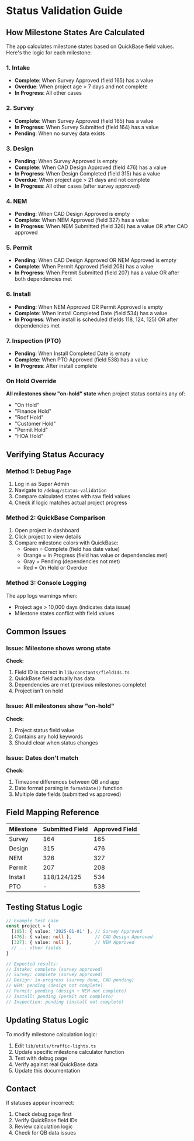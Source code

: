 # Status Validation Guide

## How Milestone States Are Calculated

The app calculates milestone states based on QuickBase field values. Here's the logic for each milestone:

### 1. Intake
- **Complete**: When Survey Approved (field 165) has a value
- **Overdue**: When project age > 7 days and not complete
- **In Progress**: All other cases

### 2. Survey
- **Complete**: When Survey Approved (field 165) has a value
- **In Progress**: When Survey Submitted (field 164) has a value
- **Pending**: When no survey data exists

### 3. Design
- **Pending**: When Survey Approved is empty
- **Complete**: When CAD Design Approved (field 476) has a value
- **In Progress**: When Design Completed (field 315) has a value
- **Overdue**: When project age > 21 days and not complete
- **In Progress**: All other cases (after survey approved)

### 4. NEM
- **Pending**: When CAD Design Approved is empty
- **Complete**: When NEM Approved (field 327) has a value
- **In Progress**: When NEM Submitted (field 326) has a value OR after CAD approved

### 5. Permit
- **Pending**: When CAD Design Approved OR NEM Approved is empty
- **Complete**: When Permit Approved (field 208) has a value
- **In Progress**: When Permit Submitted (field 207) has a value OR after both dependencies met

### 6. Install
- **Pending**: When NEM Approved OR Permit Approved is empty
- **Complete**: When Install Completed Date (field 534) has a value
- **In Progress**: When install is scheduled (fields 118, 124, 125) OR after dependencies met

### 7. Inspection (PTO)
- **Pending**: When Install Completed Date is empty
- **Complete**: When PTO Approved (field 538) has a value
- **In Progress**: After install complete

### On Hold Override
**All milestones show "on-hold" state** when project status contains any of:
- "On Hold"
- "Finance Hold"
- "Roof Hold"
- "Customer Hold"
- "Permit Hold"
- "HOA Hold"

## Verifying Status Accuracy

### Method 1: Debug Page
1. Log in as Super Admin
2. Navigate to `/debug/status-validation`
3. Compare calculated states with raw field values
4. Check if logic matches actual project progress

### Method 2: QuickBase Comparison
1. Open project in dashboard
2. Click project to view details
3. Compare milestone colors with QuickBase:
   - Green = Complete (field has date value)
   - Orange = In Progress (field has value or dependencies met)
   - Gray = Pending (dependencies not met)
   - Red = On Hold or Overdue

### Method 3: Console Logging
The app logs warnings when:
- Project age > 10,000 days (indicates data issue)
- Milestone states conflict with field values

## Common Issues

### Issue: Milestone shows wrong state
**Check:**
1. Field ID is correct in `lib/constants/fieldIds.ts`
2. QuickBase field actually has data
3. Dependencies are met (previous milestones complete)
4. Project isn't on hold

### Issue: All milestones show "on-hold"
**Check:**
1. Project status field value
2. Contains any hold keywords
3. Should clear when status changes

### Issue: Dates don't match
**Check:**
1. Timezone differences between QB and app
2. Date format parsing in `formatDate()` function
3. Multiple date fields (submitted vs approved)

## Field Mapping Reference

| Milestone | Submitted Field | Approved Field |
|-----------|----------------|----------------|
| Survey | 164 | 165 |
| Design | 315 | 476 |
| NEM | 326 | 327 |
| Permit | 207 | 208 |
| Install | 118/124/125 | 534 |
| PTO | - | 538 |

## Testing Status Logic

```typescript
// Example test case
const project = {
  [165]: { value: '2025-01-01' }, // Survey Approved
  [476]: { value: null },         // CAD Design Approved
  [327]: { value: null },         // NEM Approved
  // ... other fields
}

// Expected results:
// Intake: complete (survey approved)
// Survey: complete (survey approved)
// Design: in-progress (survey done, CAD pending)
// NEM: pending (design not complete)
// Permit: pending (design + NEM not complete)
// Install: pending (permit not complete)
// Inspection: pending (install not complete)
```

## Updating Status Logic

To modify milestone calculation logic:

1. Edit `lib/utils/traffic-lights.ts`
2. Update specific milestone calculator function
3. Test with debug page
4. Verify against real QuickBase data
5. Update this documentation

## Contact

If statuses appear incorrect:
1. Check debug page first
2. Verify QuickBase field IDs
3. Review calculation logic
4. Check for QB data issues
